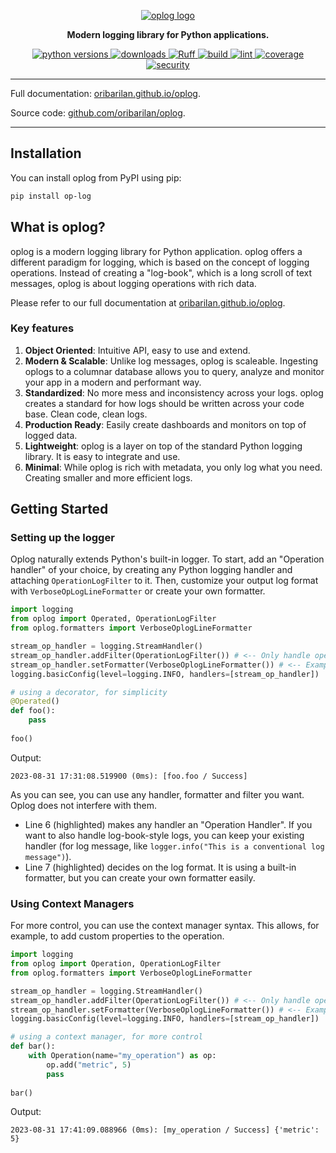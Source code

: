 <!-- Top Section -->
<p align="center">
  <a href="https://oribarilan.github.io/oplog"><img src="https://oribarilan.github.io/oplog/imgs/logo_full.png" alt="oplog logo"></a>
</p>

<p align="center">
  <b>Modern logging library for Python applications.</b>
</p>

<!-- Badges using https://shields.io/badges/ -->
<p align="center">
  <!-- Python versions -->
  <a href="https://www.python.org/downloads/">
    <img src="https://img.shields.io/badge/python-3.9%20|%203.10%20|%203.11-blue" alt="python versions">
  </a>
  <!-- Downloads -->
  <a href="https://pypi.org/project/op-log/">
    <img src="https://img.shields.io/pypi/dm/op-log?link=https%3A%2F%2Fpypi.org%2Fproject%2Fop-log%2F" alt="downloads">
  </a>
  <!-- Ruff credit -->
  <a href="https://github.com/astral-sh/ruff">
    <img src="https://img.shields.io/endpoint?url=https://raw.githubusercontent.com/astral-sh/ruff/main/assets/badge/v2.json" alt="Ruff">
  </a>
  <!-- Build -->
  <a href="https://github.com/oribarilan/oplog/actions/workflows/package_build.yml">
    <img src="https://img.shields.io/github/actions/workflow/status/oribarilan/oplog/package_build.yml" alt="build">
  </a>
  <!-- Lint -->
  <a href="https://github.com/oribarilan/oplog/actions/workflows/lint.yml">
    <img src="https://img.shields.io/github/actions/workflow/status/oribarilan/oplog/lint.yml?label=lint" alt="lint">
  </a>
  <!-- Coverage -->
  <a href="https://github.com/oribarilan/oplog/actions/workflows/coverage.yml">
    <img src="https://img.shields.io/github/actions/workflow/status/oribarilan/oplog/coverage.yml?label=coverage%3E95%25" alt="coverage">
  </a>
  <!-- Security -->
  <a href="https://github.com/oribarilan/oplog/actions/workflows/security_check.yml">
    <img src="https://img.shields.io/github/actions/workflow/status/oribarilan/oplog/security_check.yml?label=security" alt="security">
  </a>
</p>

<hr>

Full documentation: [oribarilan.github.io/oplog](https://oribarilan.github.io/oplog/).

Source code: [github.com/oribarilan/oplog](http://www.github.com/oribarilan/oplog/).

---

## Installation
You can install oplog from PyPI using pip:
```bash
pip install op-log
```

## What is oplog?

oplog is a modern logging library for Python application.
oplog offers a different paradigm for logging, which is based on the concept of logging operations.
Instead of creating a "log-book", which is a long scroll of text messages, oplog is about logging operations with rich data.

Please refer to our full documentation at [oribarilan.github.io/oplog](https://oribarilan.github.io/oplog/).

### Key features

1. **Object Oriented**: Intuitive API, easy to use and extend.
2. **Modern & Scalable**: Unlike log messages, oplog is scaleable. Ingesting oplogs to a columnar database allows you to query, analyze and monitor your app in a modern and performant way.
3. **Standardized**: No more mess and inconsistency across your logs. oplog creates a standard for how logs should be written across your code base. Clean code, clean logs.
4. **Production Ready**: Easily create dashboards and monitors on top of logged data.
5. **Lightweight**: oplog is a layer on top of the standard Python logging library. It is easy to integrate and use.
6. **Minimal**: While oplog is rich with metadata, you only log what you need. Creating smaller and more efficient logs.

## Getting Started

### Setting up the logger

Oplog naturally extends Python's built-in logger. 
To start, add an "Operation handler" of your choice, by creating any Python logging handler and attaching `OperationLogFilter` to it. Then, customize your output log format with `VerboseOpLogLineFormatter` or create your own formatter.

``` py linenums="1" title="Setting up the logger" hl_lines="6 7"
import logging
from oplog import Operated, OperationLogFilter
from oplog.formatters import VerboseOplogLineFormatter

stream_op_handler = logging.StreamHandler()
stream_op_handler.addFilter(OperationLogFilter()) # <-- Only handle operation logs
stream_op_handler.setFormatter(VerboseOplogLineFormatter()) # <-- Example on how to use a custom formatter
logging.basicConfig(level=logging.INFO, handlers=[stream_op_handler])

# using a decorator, for simplicity
@Operated()
def foo():
    pass
    
foo()
```

Output:
``` title="Output"
2023-08-31 17:31:08.519900 (0ms): [foo.foo / Success]
```

As you can see, you can use any handler, formatter and filter you want. Oplog does not interfere with them.

* Line 6 (highlighted) makes any handler an "Operation Handler". If you want to also handle log-book-style logs, you can keep your existing handler (for log message, like `logger.info("This is a conventional log message")`).
* Line 7 (highlighted) decides on the log format. It is using a built-in formatter, but you can create your own formatter easily.

### Using Context Managers

For more control, you can use the context manager syntax. This allows, for example, to add custom properties to the operation.

``` py linenums="1" title="Logging operations using the context manager" hl_lines="12 13"
import logging
from oplog import Operation, OperationLogFilter
from oplog.formatters import VerboseOplogLineFormatter

stream_op_handler = logging.StreamHandler()
stream_op_handler.addFilter(OperationLogFilter()) # <-- Only handle operation logs
stream_op_handler.setFormatter(VerboseOplogLineFormatter()) # <-- Example on how to use a custom formatter
logging.basicConfig(level=logging.INFO, handlers=[stream_op_handler])

# using a context manager, for more control
def bar():
    with Operation(name="my_operation") as op:
        op.add("metric", 5)
        pass
    
bar()
```

Output:
``` title="Output"
2023-08-31 17:41:09.088966 (0ms): [my_operation / Success] {'metric': 5}
```
